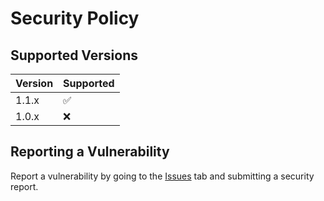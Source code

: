 # Security Policy

## Supported Versions

| Version | Supported          |
| ------- | ------------------ |
| 1.1.x   | :white_check_mark: |
| 1.0.x   | :x:                |

## Reporting a Vulnerability

Report a vulnerability by going to the [Issues](https://github.com/colack/mdstfu/issues) tab and submitting a security report.
